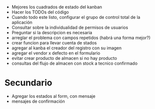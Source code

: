 - Mejores los cuadrados de estado del kanban
- Hacer los TODOs del código
- Cuando todo este listo, configurar el grupo de control total de la aplicación
- Consultar sobre la individualidad de permisos de usuarios
- Preguntar si la descripcion es necesaria
- arreglar el problema con campos repetidos (habrá una forma mejor?)
- crear funcion para llevar cuenta de stados
- agregar al kanba el creador del registro con su imagen
- agregar el vendor x defecto en el formulario
- evitar crear producto de almacen si no hay producto
- consultas del flujo de almacen con stock a tecnico confirmado
# Secundario

- Agregar los estados al form, con mensaje
- mensajes de confirmación